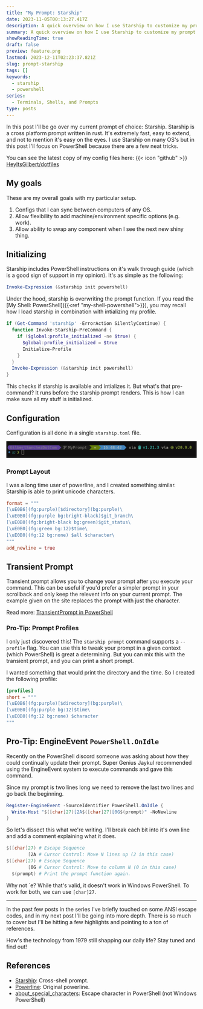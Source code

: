 ```yaml
---
title: "My Prompt: Starship"
date: 2023-11-05T00:13:27.417Z
description: A quick overview on how I use Starship to customize my prompt.
summary: A quick overview on how I use Starship to customize my prompt.
showReadingTime: true
draft: false
preview: feature.png
lastmod: 2023-12-11T02:23:37.821Z
slug: prompt-starship
tags: []
keywords:
  - starship
  - powershell
series:
  - Terminals, Shells, and Prompts
type: posts
---
```



In this post I'll be go over my current prompt of choice: Starship. Starship is
a cross platform prompt written in rust. It's extremely fast, easy to extend,
and not to mention it's easy on the eyes. I use Starship on many OS's but in
this post I'll focus on PowerShell because there are a few neat tricks.

You can see the latest copy of my config files here: {{< icon "github" >}}
[HeyItsGilbert/dotfiles](https://github.com/HeyItsGilbert/dotfiles)

## My goals

These are my overall goals with my particular setup.

1. Configs that I can sync between computers of any OS.
2. Allow flexibility to add machine/environment specific options (e.g. work).
3. Allow ability to swap any component when I see the next new shiny thing.

## Initializing

Starship includes PowerShell instructions on it's walk through guide (which is a
good sign of support in my opinion). It's as simple as the following:

```powershell
Invoke-Expression (&starship init powershell)
```

Under the hood, starship is overwriting the prompt function. If you read the
[My Shell: PowerShell]({{<ref "my-shell-powershell">}}), you may recall how I
load starship in combination with intializing my profile.

```powershell
if (Get-Command 'starship' -ErrorAction SilentlyContinue) {
  function Invoke-Starship-PreCommand {
    if ($global:profile_initialized -ne $true) {
      $global:profile_initialized = $true
      Initialize-Profile
    }
  }
  Invoke-Expression (&starship init powershell)
}
```

This checks if starship is available and intializes it. But what's that
pre-command? It runs before the starship prompt renders. This is how I can make
sure all my stuff is initialized.

## Configuration

Configuration is all done in a single `starship.toml` file.

![My Current Prompt](image.png)

### Prompt Layout

I was a long time user of powerline, and I created something similar. Starship
is able to print unicode characters.

```toml
format = """
[\uE0B6](fg:purple)[$directory](bg:purple)\
[\uE0B0](fg:purple bg:bright-black)$git_branch\
[\uE0B0](fg:bright-black bg:green)$git_status\
[\uE0B0](fg:green bg:12)$time\
[\uE0B0](fg:12 bg:none) $all $character\
"""
add_newline = true
```

## Transient Prompt

Transient prompt allows you to change your prompt after you execute your
command. This can be useful if you'd prefer a simpler prompt in your scrollback
and only keep the relevent info on your current prompt. The example given on the
site replaces the prompt with just the character.

Read more: [TransientPrompt in PowerShell](https://starship.rs/advanced-config/#transientprompt-in-powershell)

### Pro-Tip: Prompt Profiles

I only just discovered this! The `starship prompt` command supports a `--profile`
flag. You can use this to tweak your prompt in a given context (which PowerShell)
is great a determining. But you can mix this with the transient prompt, and you
can print a short prompt.

I wanted something that would print the directory and the time. So I created the
following profile:

```toml
[profiles]
short = """
[\uE0B6](fg:purple)[$directory](bg:purple)\
[\uE0B0](fg:purple bg:12)$time\
[\uE0B0](fg:12 bg:none) $character
"""
```

## Pro-Tip: EngineEvent `PowerShell.OnIdle`

Recently on the PowerShell discord someone was asking about how they could
continually update their prompt. Super Genius Jaykul recommended using the
EngineEvent system to execute commands and gave this command.

Since my prompt is two lines long we need to remove the last two lines and go
back the beginning.

```powershell
Register-EngineEvent -SourceIdentifier PowerShell.OnIdle {
  Write-Host "$([char]27)[2A$([char]27)[0G$(prompt)" -NoNewline
}
```

So let's dissect this what we're writing. I'll break each bit into it's own line
and add a comment explaining what it does.

```powershell
$([char]27) # Escape Sequence
        [2A # Cursor Control: Move N lines up (2 in this case)
$([char]27) # Escape Sequence
        [0G # Cursor Control: Move to column N (0 in this case)
  $(prompt) # Print the prompt function again.
```

Why not \`e? While that's valid, it doesn't work in Windows PowerShell. To work
for both, we can use `[char]27`.

---

In the past few posts in the series I've briefly touched on some ANSI escape
codes, and in my next post I'll be going into more depth. There is so much to
cover but I'll be hitting a few highlights and pointing to a ton of references.

How's the technology from 1979 still shapping our daily life? Stay tuned and
find out!

## References

- [Starship](https://starship.rs/): Cross-shell prompt.
- [Powerline](https://github.com/powerline/powerline): Original powerline.
- [about_special_characters](https://learn.microsoft.com/en-us/powershell/module/microsoft.powershell.core/about/about_special_characters?view=powershell-7.3#escape-e): Escape character in PowerShell (not Windows PowerShell)
